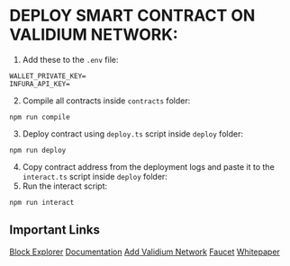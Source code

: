 # DEPLOY SMART CONTRACT ON VALIDIUM NETWORK:

1. Add these to the `.env` file:

```
WALLET_PRIVATE_KEY=
INFURA_API_KEY=
```

2. Compile all contracts inside `contracts` folder:

```
npm run compile
```

3. Deploy contract using `deploy.ts` script inside `deploy` folder:

```
npm run deploy
```

4. Copy contract address from the deployment logs and paste it to the `interact.ts` script inside `deploy` folder:
5. Run the interact script:

```
npm run interact
```

## Important Links

[Block Explorer](https://testnet.explorer.validium.network)
[Documentation](https://validium.gitbook.io/docs)
[Add Validium Network](https://validium.gitbook.io/docs/connect-to-validium)
[Faucet](https://testnet.faucet.validium.network/)
[Whitepaper](https://docsend.com/view/5c85m6dfy3v4rren)
